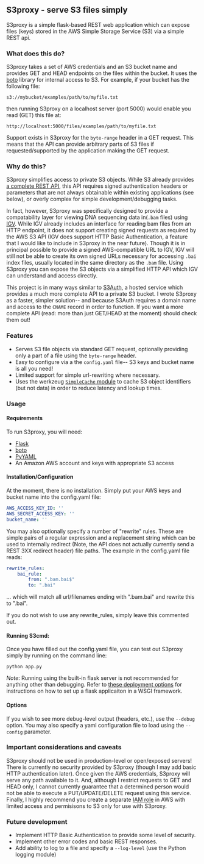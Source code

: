 ## S3proxy - serve S3 files simply

S3proxy is a simple flask-based REST web application which can expose files (keys) stored in the AWS Simple Storage Service (S3) via a simple REST api. 

### What does this do?
S3proxy takes a set of AWS credentials and an S3 bucket name and provides GET and HEAD endpoints on the files within the bucket. It uses the [boto][boto] library for internal access to S3. For example, if your bucket has the following file:

    s3://mybucket/examples/path/to/myfile.txt

then running S3proxy on a localhost server (port 5000) would enable you read (GET) this file at:

	http://localhost:5000/files/examples/path/to/myfile.txt

Support exists in S3proxy for the `byte-range` header in a GET request. This means that the API can provide arbitrary parts of S3 files if requested/supported by the application making the GET request.

### Why do this?
S3proxy simplifies access to private S3 objects. While S3 already provides [a complete REST API][s3_api], this API requires signed authentication headers or parameters that are not always obtainable within existing applications (see below), or overly complex for simple development/debugging tasks.

In fact, however, S3proxy was specifically designed to provide a compatability layer for viewing DNA sequencing data in(`.bam` files) using [IGV][igv]. While IGV already includes an interface for reading bam files from an HTTP endpoint, it does not support creating signed requests as required by the AWS S3 API (IGV does support HTTP Basic Authentication, a feature that I would like to include in S3proxy in the near future). Though it is in principal possible to provide a signed AWS-compatible URL to IGV, IGV will still not be able to create its own signed URLs necessary for accessing `.bai` index files, usually located in the same directory as the `.bam` file. Using S3proxy you can expose the S3 objects via a simplified HTTP API which IGV can understand and access directly.

This project is in many ways similar to [S3Auth][s3auth], a hosted service which provides a much more complete API to a private S3 bucket. I wrote S3proxy as a faster, simpler solution-- and because S3Auth requires a domain name and access to the `CNAME` record in order to function. If you want a more complete API (read: more than just GET/HEAD at the moment) should check them out!

### Features
   - Serves S3 file objects via standard GET request, optionally providing only a part of a file using the `byte-range` header. 
   - Easy to configure via a the `config.yaml` file-- S3 keys and bucket name is all you need!
   - Limited support for simple url-rewriting where necessary.
   - Uses the werkzeug [`SimpleCache` module][simplecache] to cache S3 object identifiers (but not data) in order to reduce latency and lookup times.

### Usage

#### Requirements
To run S3proxy, you will need:
   - [Flask][flask]
   - [boto][boto]
   - [PyYAML][pyyaml]
   - An Amazon AWS account and keys with appropriate S3 access

#### Installation/Configuration
At the moment, there is no installation. Simply put your AWS keys and bucket name into the config.yaml file:

```yaml
AWS_ACCESS_KEY_ID: ''
AWS_SECRET_ACCESS_KEY: ''
bucket_name: ''
```

You may also optionally specify a number of "rewrite" rules. These are simple pairs of a regular expression and a replacement string which can be used to internally redirect (Note, the API does not actually currently send a REST 3XX redirect header) file paths. The example in the config.yaml file reads:

```yaml
rewrite_rules:
    bai_rule:
        from: ".bam.bai$"
        to: ".bai"
```

... which will match all url/filenames ending with ".bam.bai" and rewrite this to ".bai". 

If you do not wish to use any rewrite_rules, simply leave this commented out.

#### Running S3cmd:
Once you have filled out the config.yaml file, you can test out S3proxy simply by running on the command line:

    python app.py

*Note*: Running using the built-in flask server is not recommended for anything other than debugging. Refer to [these deployment options][wsgi_server] for instructions on how to set up a flask applicaiton in a WSGI framework.

#### Options
If you wish to see more debug-level output (headers, etc.), use the `--debug` option. You may also specify a yaml configuration file to load using the `--config` parameter.

### Important considerations and caveats
S3proxy should not be used in production-level or open/exposed servers! There is currently no security provided by S3proxy (though I may add basic HTTP authentication later). Once given the AWS credentials, S3proxy will serve any path available to it. And, although I restrict requests to GET and HEAD only, I cannot currently guarantee that a determined person would not be able to execute a PUT/UPDATE/DELETE request using this service. Finally, I highly recommend you create a separate [IAM role][iam_roles] in AWS with limited access and permisisons to S3 only for use with S3proxy. 

### Future development
   - Implement HTTP Basic Authentication to provide some level of security.
   - Implement other error codes and basic REST responses. 
   - Add ability to log to a file and specify a `--log-level` (use the Python logging module)


[boto]: http://boto.readthedocs.org/
[flask]: http://flask.pocoo.org/
[pyyaml]: http://pyyaml.org/wiki/PyYAML
[s3_api]: http://docs.aws.amazon.com/AmazonS3/latest/API/APIRest.html
[igv]: http://www.broadinstitute.org/igv/home
[wsgi_server]: http://flask.pocoo.org/docs/deploying/
[iam_roles]: http://aws.amazon.com/iam/
[simplecache]: http://flask.pocoo.org/docs/patterns/caching/
[s3auth]: http://www.s3auth.com/
